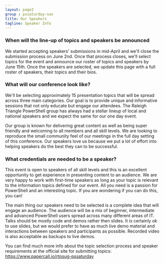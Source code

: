 ```yaml
---
layout: page2
group : pssaturday-nav
title: Our Speakers
tagline: Speaker Info
---
```


### When will the line-up of topics and speakers be announced

We started accepting speakers' submissions in mid-April and we'll close the submission process on June 2nd. Once that process closes, we'll select topics for the event and announce our roster of topics and speakers by June 15th. Once the speakers are selected, we update this page with a full roster of speakers, their topics and their bios.

### What will our conference look like?

We'll be selecting approximately 15 presentation topics that will be spread across three main categories. Our goal is to provide unique and informative sessions that not only educate but engage our attendees. The Raleigh Triangle PowerShell group has always had a stellar lineup of local and national speakers and we expect the same for our one day event.

Our group is known for delivering great content as well as being super friendly and welcoming to all members and all skill levels. We are looking to reproduce the small community feel of our meetings in the full day setting of this conference. Our speakers love us because we put a lot of effort into helping speakers do the best they can to be successful.

### What credentials are needed to be a speaker? 

This event is open to speakers of all skill levels and this is an excellent opportunity to get experience in presenting content to an audience. We are very happy to work with first-time speakers as long as your topic is relevant to the information topics  defined for our event. All you need is a passion for PowerShell and an interesting topic. If you are wondering if you can do this, you can!

The main thing our speakers need to be selected is a complete idea that will engage an audience. The audience will be a mix of beginner, intermediate and advanced PowerShell users spread across many different areas of IT. Talks should be mostly code and demos rather then slides. It is certainly ok to use slides, but we would prefer to have as much live demo material and interactions between speakers and participants as possible. Recorded video is also acceptable as backups to live demos.

You can find much more info about the topic selection process and speaker requirements at the official site for submitting topics: https://www.papercall.io/rtpsug-pssaturday